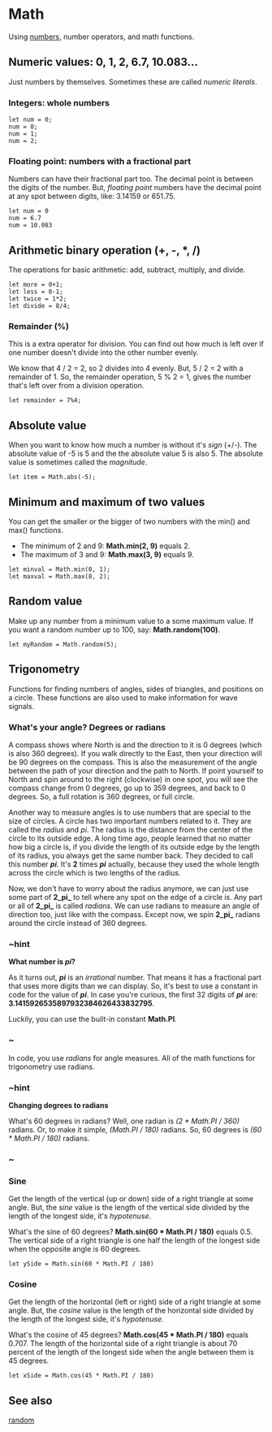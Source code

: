 # Math

Using [numbers](/types/number), number operators, and math functions.

## Numeric values: 0, 1, 2, 6.7, 10.083...

Just numbers by themselves. Sometimes these are called _numeric literals_.

### Integers: whole numbers

```block
let num = 0;
num = 0;
num = 1;
num = 2;
```
### Floating point: numbers with a fractional part

Numbers can have their fractional part too. The decimal point is between the digits of the number.
But, _floating point_ numbers have the decimal point at any spot between digits, like: 3.14159 or 651.75.

```block
let num = 0
num = 6.7
num = 10.083
```

## Arithmetic binary operation (+, -, \*, /)

The operations for basic arithmetic: add, subtract, multiply, and divide.

```block
let more = 0+1;
let less = 0-1;
let twice = 1*2;
let divide = 8/4;
```

### Remainder (%)
This is a extra operator for division. You can find out how much is left over if one number doesn't
divide into the other number evenly.

We know that 4 / 2 = 2, so 2 divides into 4 evenly. But, 5 / 2 = 2 with a remainder of 1. So, the 
remainder operation, 5 % 2 = 1, gives the number that's left over from a division operation.

```block
let remainder = 7%4;
```

## Absolute value

When you want to know how much a number is without it's _sign_ (+/-). The absolute value of -5 is 5 and the 
the absolute value 5 is also 5. The absolute value is sometimes called the _magnitude_.

```block
let item = Math.abs(-5);
```

## Minimum and maximum of two values

You can get the smaller or the bigger of two numbers with the min() and max() functions.

* The minimum of 2 and 9: **Math.min(2, 9)** equals 2.
* The maximum of 3 and 9: **Math.max(3, 9)** equals 9.

```block
let minval = Math.min(0, 1);
let maxval = Math.max(8, 2);
```

## Random value

Make up any number from a minimum value to a some maximum value. If you want a random number up to
100, say: **Math.random(100)**.

```block
let myRandom = Math.random(5);
```

## Trigonometry
Functions for finding numbers of angles, sides of triangles, and positions on a circle. These
functions are also used to make information for wave signals.

### What's your angle? Degrees or radians

A compass shows where North is and the direction to it is 0 degrees (which is also 360 degrees). If you walk directly to the East, then your direction will be 90 degrees on the compass. This is
also the measurement of the angle between the path of your direction and the path to North. If point
yourself to North and spin around to the right (clockwise) in one spot, you will see the compass change from 0 degrees, go up to 359 degrees, and back to 0 degrees. So, a full rotation is 360 degrees, or full
circle.
 
Another way to measure angles is to use numbers that are special to the size of circles. A circle has two important numbers related to it. They are called the _radius_ and _pi_. The radius is the distance from the center of the circle to its outside edge. A long time ago, people learned that no matter how big
a circle is, if you divide the length of its outside edge by the length of its radius, you always get the same number back. They decided to call this number **_pi_**. It's **2** times **_pi_** actually, because they used the whole length across the circle which is two lengths of the radius.

Now, we don't have to worry about the radius anymore, we can just use some part of **2_pi_** to tell where any spot on the edge of a circle is. Any part or all of **2_pi_** is called _radians_. We can use radians to measure an angle of direction too, just like with the compass. Except now, we spin **2_pi_** radians around the circle instead of 360 degrees.

### ~hint
**What number is _pi_?**

As it turns out, **_pi_** is an _irrational_ number. That means it has a fractional part that uses more digits than we can display. So, it's best to use a constant in code for the value of **_pi_**. In case you're curious, the first 32 digits of **_pi_** are: **3.1415926535897932384626433832795**.

 Luckily, you can use the built-in constant **Math.PI**.
### ~

In code, you use _radians_ for angle measures. All of the math functions for trigonometry use radians.

### ~hint
**Changing degrees to radians**

What's 60 degrees in radians? Well, one radian is _(2 \* Math.PI / 360)_ radians. Or, to make it
simple, _(Math.PI / 180)_ radians. So, 60 degrees is _(60 \* Math.PI / 180)_ radians.
### ~

### Sine

Get the length of the vertical (up or down) side of a right triangle at some angle. But, the
_sine_ value is the length of the vertical side divided by the length of the longest side,
it's _hypotenuse_.

What's the sine of 60 degrees? **Math.sin(60 \* Math.PI / 180)** equals 0.5. The vertical side of a right triangle
is one half the length of the longest side when the opposite angle is 60 degrees.

```
let ySide = Math.sin(60 * Math.PI / 180)
```

### Cosine

Get the length of the horizontal (left or right) side of a right triangle at some angle. But, the
_cosine_ value is the length of the horizontal side divided by the length of the longest side,
it's _hypotenuse_.

What's the cosine of 45 degrees? **Math.cos(45 \* Math.PI / 180)** equals 0.707. The length of the horizontal side
of a right triangle is about 70 percent of the length of the longest side when the angle between them
is 45 degrees.

```
let xSide = Math.cos(45 * Math.PI / 180)
```

## See also

[random](/reference/math/random)